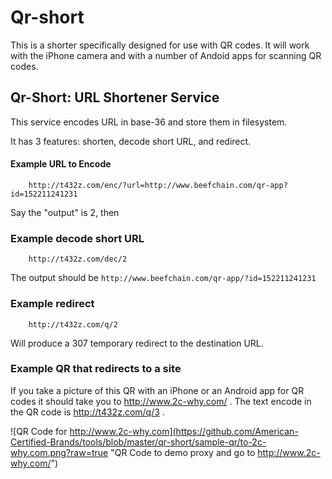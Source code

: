 # Qr-short

This is a shorter specifically designed for use with QR codes.  It will work with
the iPhone camera and with a number of Andoid apps for scanning QR codes.

## Qr-Short: URL Shortener Service

This service encodes URL in base-36 and store them in filesystem.

It has 3 features: shorten, decode short URL, and redirect.

#### Example URL to Encode

```
	http://t432z.com/enc/?url=http://www.beefchain.com/qr-app?id=152211241231
```

Say the "output" is 2, then

### Example decode short URL

```
	http://t432z.com/dec/2
```

The output should be `http://www.beefchain.com/qr-app/?id=152211241231`


### Example redirect

```
	http://t432z.com/q/2
```

Will produce a 307 temporary redirect to the destination URL.

### Example QR that redirects to a site

If you take a picture of this QR with an iPhone or an Android app for QR codes
it should take you to http://www.2c-why.com/ . The text encode in the QR code is http://t432z.com/q/3 .

![QR Code for http://www.2c-why.com](https://github.com/American-Certified-Brands/tools/blob/master/qr-short/sample-qr/to-2c-why.com.png?raw=true "QR Code to demo proxy and go to http://www.2c-why.com/")

